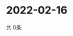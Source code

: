 # 2022-02-16
  共 0条

  <!-- BEGIN -->
  <!-- 最后更新时间Wed Feb 16 2022 17:06:22 GMT+0000 (Coordinated Universal Time) -->
  
  <!-- END -->
  
  
